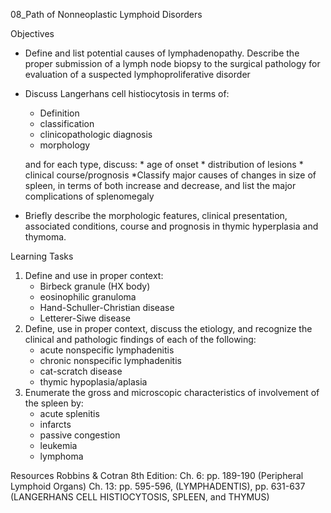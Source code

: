 08_Path of Nonneoplastic Lymphoid Disorders

Objectives
 
* Define and list potential causes of lymphadenopathy. Describe the proper submission of a lymph node biopsy to the surgical pathology for evaluation of a suspected lymphoproliferative disorder
* Discuss Langerhans cell histiocytosis in terms of:
	* Definition
	* classification
	* clinicopathologic diagnosis
	* morphology
            
	and for each type, discuss:
		* age of onset
		* distribution of lesions
		* clinical course/prognosis
*Classify major causes of changes in size of spleen, in terms of both increase and decrease, and list the major complications of splenomegaly
* Briefly describe the morphologic features, clinical presentation, associated conditions, course and prognosis in thymic hyperplasia and thymoma.
 
Learning Tasks

1. Define and use in proper context:
	* Birbeck granule (HX body)
	* eosinophilic granuloma
	* Hand-Schuller-Christian disease
	* Letterer-Siwe disease
2. Define, use in proper context, discuss the etiology, and recognize the clinical and pathologic findings of each of the following:
	* acute nonspecific lymphadenitis
	* chronic nonspecific lymphadenitis
	* cat-scratch disease
	* thymic hypoplasia/aplasia
3. Enumerate the gross and microscopic characteristics of involvement of the spleen by:
	* acute splenitis
	* infarcts
	* passive congestion
	* leukemia
	* lymphoma

Resources
Robbins & Cotran 8th Edition:
Ch. 6: pp. 189-190 (Peripheral Lymphoid Organs) 
Ch. 13: pp. 595-596, (LYMPHADENTIS), pp. 631-637 (LANGERHANS CELL HISTIOCYTOSIS, SPLEEN, and THYMUS)
